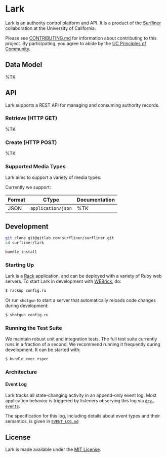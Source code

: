# Lark

Lark is an authority control platform and API. It is a product of the
[Surfliner](https://gitlab.com/surfliner/surfliner) collaboration at the
University of California.

Please see [CONTRIBUTING.md][contributing] for information about contributing to
this project. By participating, you agree to abide by the
[UC Principles of Community][principles].

## Data Model

%TK

## API

Lark supports a REST API for managing and consuming authority records.

### Retrieve (HTTP GET)

%TK

### Create (HTTP POST)

%TK

### Supported Media Types

Lark aims to support a variety of media types.

Currently we support:

| Format |       CType        | Documentation |
|--------|--------------------|---------------|
| JSON   | `application/json` | %TK           |

## Development

```sh
git clone git@gitlab.com:surfliner/surfliner.git
cd surfliner/lark

bundle install
```

### Starting Up

Lark is a [Rack][rack] application, and can be deployed with a variety of Ruby
web servers. To start Lark in development with [WEBrick][webrick], do:

```sh
$ rackup config.ru
```

Or run `shotgun` to start a server that automatically reloads code changes during development:

```sh
$ shotgun config.ru
```

### Running the Test Suite

We maintain robust unit and integration tests. The full test suite currently
runs in a fraction of a second. We recommend running it frequently during
development. It can be started with:

```sh
$ bundle exec rspec
```

### Architecture

#### Event Log

Lark tracks all state-changing activity in an append-only event log. Most
application behavior is triggered by listeners observing this log via
[`dry-events`][dry-events].

The specification for this log, including details about event types and their
semantics, is given in [`EVENT_LOG.md`][event-log]

## License

Lark is made available under the [MIT License][license].


[contributing]: ../CONTRIBUTING.md
[principles]: https://ucnet.universityofcalifornia.edu/working-at-uc/our-values/principles-of-community.html
[rack]: https://rack.github.io/
[webrick]: https://ruby-doc.org/stdlib-2.5.0/libdoc/webrick/rdoc/WEBrick.html
[dry-events]: https://dry-rb.org/gems/dry-events/
[event-log]: ./EVENT_LOG.md
[license]: ../LICENSE
